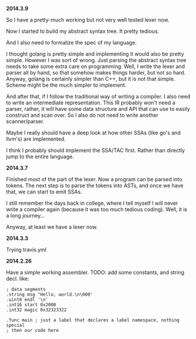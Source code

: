 **2014.3.9**

So I have a pretty-much working but not very well tested lexer now.

Now I started to build my abstract syntax tree. It pretty tedious.

And I also need to formalize the spec of my language.

I thought golang is pretty simple and implementing it would also be pretty
simple. However I was sort of wrong. Just parsing the abstract syntax tree
needs to take some extra care on programming. Well, I write the lexer and parser
all by hand, so that somehow makes things harder, but not so hard. Anyway, golang
is certainly simpler than C++, but it is not that simple. Scheme might be the much
simpler to implement.

And after that, if I follow the traditional way of writing a compiler. I also need
to write an intermediate representation. This IR probably won't need a parser,
rather, it will have some data structure and API that can use to easily construct
and scan over. So I also do not need to write another scanner/parser.

Maybe I really should have a deep look at how other SSAs (like go's and llvm's) are
implemented.

I think I probably should implement the SSA/TAC first. Rather than directly jump
to the entire language.

**2014.3.7**

Finished most of the part of the lexer. Now a program can be parsed into tokens.
The next step is to parse the tokens into ASTs, and once we have that, we can
start to emit SSAs.

I still remember the days back in college, where I tell myself I will never
write a compiler again (because it was too much tedious coding). Well, it is a 
long journey...

Anyway, at least we have a lexer now.

**2014.3.3**

Trying travis.yml

**2014.2.26**

Have a simple working assembler. TODO: add some constants, and string decl. like:

    ; data segments
    .string msg "Hello, world.\n\000'
    .uint8 endl '\n'
    .int16 start 0x2000
    .int32 magic 0x32323322

    .func main ; just a label that declares a label namespace, nothing special
    ; then our code here

